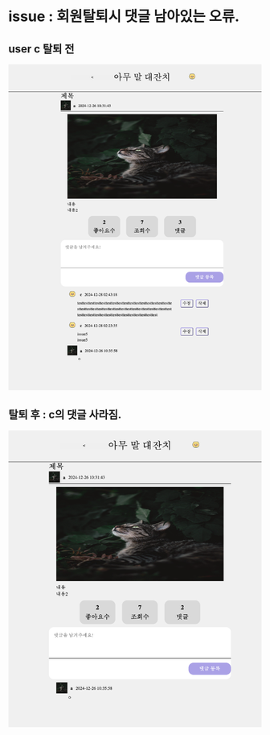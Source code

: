 # issue : 회원탈퇴시 댓글 남아있는 오류.

## user c 탈퇴 전
![Alt text](image.png)

## 탈퇴 후 : c의 댓글 사라짐.
![Alt text](image-1.png)